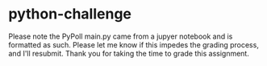 # python-challenge
Please note the PyPoll main.py came from a jupyer notebook and is formatted as such. Please let me know if this impedes the grading process, and I'll resubmit.
Thank you for taking the time to grade this assignment.
